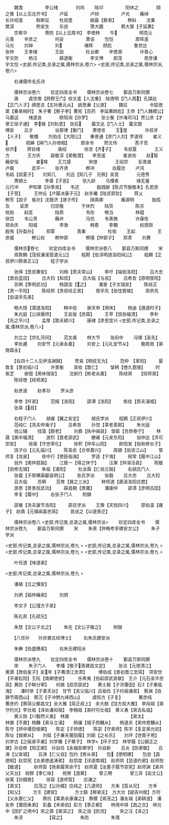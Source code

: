<!-- { "loadSidebar": true } -->
　　魏澹　　　　　李公绪　　　　刘祎
　　陆卭　　　　　阳休之　　　　顔之推【以上见北齐书】
　　卢延　　　　　卢辩　　　　　卢光
　　蘓绰　　　　　长孙绍逺　　　斛斯征
　　杜叔毘　　　　姚最【察弟】　　　栁蚪
　　沈重　　　　　樊深　　　　　熊安生
　　乐逊　　　　　萧大圜　　　　蔡大寳【子延夀】
　　宗希华　　　　萧防【以上见周书】　李徳林
　　牛　　　　　明克让　　　　元善
　　辛彦之　　　　何妥　　　　　萧该
　　包恺　　　　　房晖逺　　　　马光
　　刘焯　　　　　刘　　　　　褚辉
　　顾彪　　　　　鲁世达　　　　张仲
　　王孝绪　　　　王劭　　　　　杜台卿
　　辛徳源　　　　许善心　　　　宇文防
　　杨汪　　　　　薛道衡　　　　李文博
　　郎茂　　　　　房彦谦　　　　宇文恺
<史部,传记类,总录之属,儒林宗派,卷六>
<史部,传记类,总录之属,儒林宗派,卷六>








　　右诸儒传毛氏诗






　　儒林宗派卷六
　　钦定四库全书
　　儒林宗派卷七
　　鄞县万斯同撰
　　唐
　　虞世南【顾野王门】徐文逺【人沈重】　陆徳明【门人周】孔頴达【正门人子】顔思古【志孙惠元从】　姚思亷【父游】
　　魏征　　　　　令狐徳棻【秦弟相时】　朱子奢【察子李】曹宪【百药　李延夀顾彪】王恭【门人魏模公】　　马嘉运
　　禇遂良　　　　欧阳询【孙罗】　　　张士衡【许淹司马】贾公彦【才章王琰子通】　李植【刘轨思】　张后
　　葢文达【门人士】　葢文懿　　　　傅奕
　　吕才　　　　　谷那律【衡门】　　萧徳言
　　王度　　　　许叔牙【人子】　　敬播
　　刘伯庄【大隠公】　　秦景通【彦门人刘】罗道琮
　　崔义　　　　祝綝【焯门人孙倚相】　　　郎余令
　　邢文伟　　　　髙子贡　　　　徐齐
　　蒋钦绪　　　　唐绍　　　　徐坚【齐子】
　　韦叔夏　　　　王义方　　　　王方庆
　　路敬淳【弟敬潜】　　李至逺　　　　崔良佐
　　赵智　　　　蘓安恒　　　　崔暐
　　王兀感　　　　宋璟　　　　王绍宗
　　彭景直　　　　卢粲　　　　武平一
　　张齐贤　　　　栁冲　　　　白履忠
　　卢鸿　　　　　韦縚【叔夏子】　　刘知几
　　刘迅【知几子　兄秩】吴竞　　　　元徳秀
　　萧頴士　　　　李善【子邕】　　　张九龄
　　马懐素　　　　禇无量　　　　元行冲
　　尹知章【孙季良】　　韦述　　　　殷践猷【陈贞节施敬本】孔若思【子至】　　　王仲丘【卢履冰康子元】　赵冬曦【陆坚郭钦】
　　蒋乂　　　　　栁芳【説子　冕孙】沈既济【璟子传】
　　顔真卿　　　　蘓源明　　　　独孤及
　　梁肃　　　　　归崇敬　　　　于休烈
　　陆贽　　　　　陈京　　　　　啖助
　　赵匡　　　　　陆质　　　　　韦彤
　　畅当　　　　　林蕴　　　　　徐岱
　　韦公肃　　　　蘓弁　　　　　冯伉
　　韦表微　　　　许康佐　　　　郑余庆
　　阳城　　　　　李渤　　　　　韩愈
　　李翺　　　　　权德舆　　　　殷侑【孙盈孙】
　　郑覃　　　　　髙重　　　　　杜佑
　　王起　　　　　王彦威　　　　栁公权
　　栁仲郢　　　　栁璞【仲郢子】　　郑肃
　　刘蕡




　　儒林宗卷七
　　钦定四库全书
　　儒林宗派卷八
　　鄞县万斯同撰
　　宋
　　周敦頥【茂叔濓溪营道元公】
　　程颢【伯淳明道洛阳纯公】
　　程頥【正叔伊川颢弟正公】
　　程子学派















　　张绎【思叔夀安】
　　刘绚【质夫常山】
　　李吁【端伯洛阳】
　　吕大忠【晋伯蓝田】
　　吕大钧【和叔】
　　吕大临【与叔】
　　吕希哲【原明荥阳】
　　苏昞【季明武功】
　　杨国宝【之】
　　潘旻【子文瑞安】
　　陈经正【贵一平阳】
　　陈经邦【贵叔经正弟】
　　周孚先【伯忱晋陵】
　　周恭先【伯温孚先弟】

















　　畅大隠【潜道洛阳】
　　畅中伯
　　谢天申【用休】
　　杨迪【遵道时子】
　　朱光庭【公挟偃师】
　　王岩叟【彦霖】
　　王苹【信伯福清】
　　李朴【先之平川】
　　孟厚【敦夫颍川】
　　康棣【彦思宜兴
<史部,传记类,总录之属,儒林宗派,卷八>】

　　刘立之【宗礼河间】
　　范文甫
　　林大节
　　张闳中
　　冯理【圣先】
　　李处遯
　　刘安节【元承永嘉】
　　刘安上【元礼安节从】
　　鲍若雨【弟商霖永】



















　　【右四十二人见伊洛渊録】
　　贾易【明叔无为】
　　范仲　【革阳】
　　晏敦复【景初临川】
　　许景衡
　　吴给【敦仁】
　　邹柄【徳久毘陵】
　　时紫芝
　　谢佃【用休瑞安】
　　沈躬行【彬老永嘉】
　　陈经郛　　【经邦弟】
　　陈经徳【经郛弟】




　　赵彦道
　　赵孝孙
　　罗从彦



　　李参【吁弟】
　　范棫【洛阳】
　　邵溥【洛阳】
　　练绘【质夫浦城】
　　张杲【叔】



　　右程子门人
　　胡瑗【翼之安定】
　　胡氏学派
　　程頥【正叔伊川】
　　范纯仁【尧夫仲淹子】
　　吕希哲
　　孙觉【莘老髙邮】
　　朱光庭
　　钱公辅
　　钱藻【醇老】
　　刘彞【执中闽县】　邹棐【克恭泰宁】
　　林晟【美中福清】
　　游烈【晋老邵武】
　　滕甫【元发东阳】
　　翁仲达【济可崇安】
　　徐唐【守忠寜化】
　　徐积【仲车山阳】
　　欧阳发【伯和修长子】
　　饶子仪【元礼临川】
　　陈圣俞【合举嘉兴】
　　周頴【伯坚江山】
　　管师复【龙泉】
　　徐中行【徳臣临海】
　　罗适【宁海】
　　祝常【履中江山】
　　翁升【南仲慈谿】
　　江致一【得之休宁】
　　汪澥【仲溶泾县】
　　陈敏【伯修无锡】
　　朱临【浦阳】
　　杜汝霖【仁翁兰谿】
　　右胡氏门人
　　张载【子厚横渠郿县明公】
　　张氏学派
　　张戬
　　吕大忠
　　吕大钧
　　吕大临
　　苏昞
　　范育【巽之三水】
　　种师道【彞淑洛阳庄愍】
　　游思【景景叔武功】
　　薛昌朝【景庸】
　　潘康仲
　　邵清【彦明古田】
　　李复【履中】
　　右张子门人
　　附録





　　邵雍【尧夫康节洛阳】
　　邵氏学派
　　王豫【天悦四川】
　　邵伯温【雍子】　赵鼎【元镇闻喜忠简】
　　晁说之【以道景迂】










　　儒林宗派卷八
<史部,传记类,总录之属,儒林宗派>
　　钦定四库全书
　　儒林宗派卷九
　　鄞县万斯同撰
　　宋
　　朱熹【仲晦考亭建安文公】
　　朱子学派










<史部,传记类,总录之属,儒林宗派,卷九 >
<史部,传记类,总录之属,儒林宗派,卷九 >
<史部,传记类,总录之属,儒林宗派,卷九 >
<史部,传记类,总录之属,儒林宗派,卷九 >





　　叶任道【味道弟】










<史部,传记类,总录之属,儒林宗派,卷九 >






　　潘植【立之懐安】


















　　刘炳【韬仲爚弟】
　　刘炯

　　李文子【公瑾方子弟】

　　陈孔夙【孔硕兄】




　　朱埜【文公子文之】
　　朱在【文公子敬之】
　　附録

　　【八世孙　　孙世袭五经博士】
　　右朱氏建安派



　　朱楙【伯盛穗弟】
　　右朱氏建阳派

　　儒林宗派卷九
　　钦定四库全书
　　儒林宗派卷十
　　鄞县万斯同撰
　　宋
　　朱子门人
　　李燔【敬子斋建昌文定】　　　张洽【元徳清江】　　黄灏【商伯星子】彭年【子夀清江忠肃】　　　傅伯成【景初晋江忠简】　项安世【平甫松阳】王阮【南卿徳安】　　　任希夷【伯起邵武宣献】　王介【元石金华忠简】黄防【子畊分寕】　　何镐【叔京邵武】　　黄士毅【子洪莆田】石【子重临海】　　潘时举【子善天台】　甘节【吉父临川】吕祖俭【子约祖谦弟】　蔡渊【伯静节斋西山】　蔡沉【子冲黙九峰西山】
　　虞知方【子复】　　　　曹彦纯　　　　曹彦约【蔡简父都昌文】余大雅【简正叔上】　余大猷【饶方叔大雅】　李闳祖【弟守约光】李壮祖【泽处谦闳祖】　李相祖【弟时可壮祖】　黄义勇【弟去私临】
　　黄义刚【川毅然义勇】　林鼐　　　　　　　　　　　　　　【弟太】　　　　林鼐【平鼐】杨黼【弟与立浦】　　杨骧【城子昂黼从】　　杨道夫【弟仲思黼从】陈守【师中莆田俊卿】　　陈定【子师徳】　　陈宓【守弟师】陈宇【复定弟允初】　　陈址【俊卿从】　　刘砥【子亷夫莆田履】刘砺【之长乐】　　刘坪【世南子用】　刘学古【之砥弟平甫】刘学雅【子翚子】　林学【坪子文】　林学履【公婿正之建】孙自修【阳正卿】　孙自任【永福安卿学】　孙自新
　　吕炎【防弟敬】　　吕涛【父宣城】　　吕涣【仁父自】包约【修从弟】　　包【徳明建】　　包逊【昌徳昭】赵崇宪【炎弟徳逺涛弟】　赵崇度【详道南城】　赵师珙【显道约弟】赵师恕【敏道】　　　赵师晢【扬弟履常余干】　赵师夏【汝愚子履节崇宪】赵师渊【弟共父天台】　祝穆【季仁咏】　　祝癸【道黄】
　　曾三聘　　　　曾三异【岩文公】　徐寓【孙婿致】
　　徐容【道师晢】　　应谦之　　　　　　　　　　　　　　　【弟文】　　　应茂之【公孙婿】应纯之【几道师】　　方耒【晢从兄】　　方禾【和父】
　　方壬【建安】　　　　方士繇【穆弟无】　方大壮【疑吉州居】方符【父永嘉仁父】　　蔡抗【寓弟永康谦之】　蔡模【弟茂之】潘友端【弟耕道】　潘友恭【莆田耒弟】　彭蠡【禾弟伯】彭方【季正都】　　林用中择【昌之古】　林允中【田扩之用中】宋之源【弟深之】　宋之润【防流】　　　宋之汪【泽之】
　　朱渷　　　　　　【容之】　　　　朱防　　　　　朱溉
